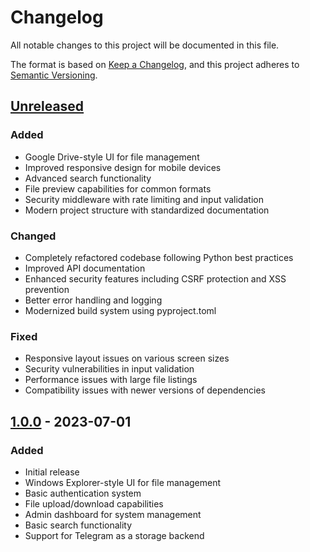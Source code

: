# Changelog

All notable changes to this project will be documented in this file.

The format is based on [Keep a Changelog](https://keepachangelog.com/en/1.0.0/),
and this project adheres to [Semantic Versioning](https://semver.org/spec/v2.0.0.html).

## [Unreleased]

### Added
- Google Drive-style UI for file management
- Improved responsive design for mobile devices
- Advanced search functionality
- File preview capabilities for common formats
- Security middleware with rate limiting and input validation
- Modern project structure with standardized documentation

### Changed
- Completely refactored codebase following Python best practices
- Improved API documentation
- Enhanced security features including CSRF protection and XSS prevention
- Better error handling and logging
- Modernized build system using pyproject.toml

### Fixed
- Responsive layout issues on various screen sizes
- Security vulnerabilities in input validation
- Performance issues with large file listings
- Compatibility issues with newer versions of dependencies

## [1.0.0] - 2023-07-01

### Added
- Initial release
- Windows Explorer-style UI for file management
- Basic authentication system
- File upload/download capabilities
- Admin dashboard for system management
- Basic search functionality
- Support for Telegram as a storage backend

[Unreleased]: https://github.com/quangminh1212/TeleDrive/compare/v1.0.0...HEAD
[1.0.0]: https://github.com/quangminh1212/TeleDrive/releases/tag/v1.0.0 
